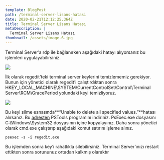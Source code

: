 ```yaml
---
template: BlogPost
path: /terminal-server-lisans-hatasi
date: 2020-02-21T12:12:25.364Z
title: Terminal Server Lisans Hatası
metaDescription: |
  Terminal Server Lisans Hatası
thumbnail: /assets/image-6.jpg
---
```

Terminal Server’a rdp ile bağlanırken aşağıdaki hatayı alıyorsanız bu işlemleri uygulayabilirsiniz.

![](/assets/ts.png)



İlk olarak regedit’teki terminal server keylerini temizlememiz gerekiyor. Bunun için yönetici olarak regedit’i çalıştırdıktan sonra HKEY_LOCAL_MACHINE\SYSTEM\CurrentControlSet\Control\Terminal Server\RCM\GracePeriod yolundaki keyi temizliyoruz.

![](/assets/ts3.png)



Bu keyi silme esnasında**“Unable to delete all specified values.”**hatası alırsanız. Bu [adresten](http://technet.microsoft.com/en-us/sysinternals/bb896649) PSTools programını indiriniz. PsExec.exe dosyasını C:\Windows\System32 dosyasının içine kopyalayınız. Daha sonra yönetici olarak cmd.exe çalıştırıp aşağıdaki komut satırını işleme alınız.

```
psexec -s -i regedit.exe

```

Bu işlemden sonra key’i rahatlıkla silebilirsiniz. Terminal Server’ınızı restart ettikten sonra sorununuz ortadan kalkmış olaraktır
